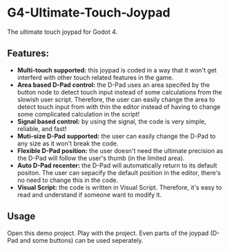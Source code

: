 # G4-Ultimate-Touch-Joypad
 The ultimate touch joypad for Godot 4.

## Features:
- **Multi-touch supported:** this joypad is coded in a way that it won't get interferd with other touch related features in the game.
- **Area based D-Pad control:** the D-Pad uses an area specifed by the button node to detect touch input instead of some calculations from the slowish user script. Therefore, the user can easily change the area to detect touch input from with thin the editor instead of having to change some complicated calculation in the script!
- **Signal based control:** by using the signal, the code is very simple, reliable, and fast!
- **Muti-size D-Pad supported:** the user can easily change the D-Pad to any size as it won't break the code.
- **Flexible D-Pad position:** the user doesn't need the ultimate precision as the D-Pad will follow the user's thumb (in the limited area).
- **Auto D-Pad recenter:** the D-Pad will automatically return to its default positon. The user can sepacify the default position in the editor, there's no need to change this in the code.
- **Visual Script:** the code is written in Visual Script. Therefore, it's easy to read and understand if someone want to modify it.

## Usage
Open this demo project. Play with the project. Even parts of the joypad (D-Pad and some buttons) can be used seperately.
